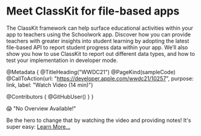 # Meet ClassKit for file-based apps

The ClassKit framework can help surface educational activities within your app to teachers using the Schoolwork app. Discover how you can provide teachers with greater insights into student learning by adopting the latest file-based API to report student progress data within your app. We’ll also show you how to use ClassKit to report out different data types, and how to test your implementation in developer mode.

@Metadata {
   @TitleHeading("WWDC21")
   @PageKind(sampleCode)
   @CallToAction(url: "https://developer.apple.com/wwdc21/10257", purpose: link, label: "Watch Video (14 min)")

   @Contributors {
      @GitHubUser(<replace this with your GitHub handle>)
   }
}

😱 "No Overview Available!"

Be the hero to change that by watching the video and providing notes! It's super easy:
 [Learn More…](https://wwdcnotes.github.io/WWDCNotes/documentation/wwdcnotes/contributing)
